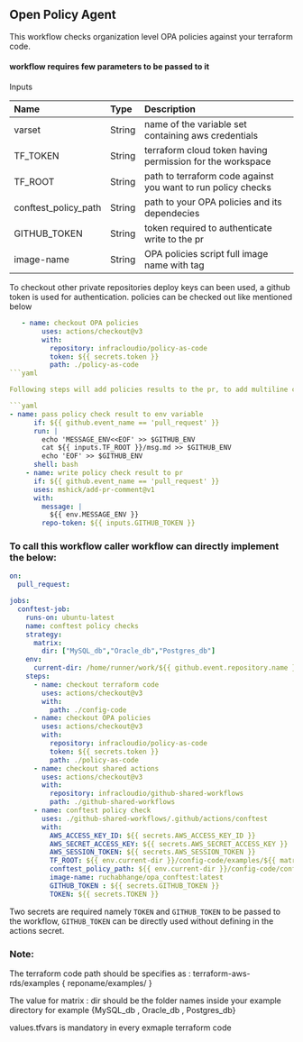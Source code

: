 ## Open Policy Agent 

This workflow checks organization level OPA policies against your terraform code.

#### workflow requires few parameters to be passed to it

Inputs

| Name | Type | Description |
|:------|:------|:-------|
| varset | String | name of the variable set containing aws credentials |
| TF_TOKEN | String | terraform cloud token having permission for the workspace |
| TF_ROOT | String | path to terraform code against you want to run policy checks |
| conftest_policy_path | String | path to your OPA policies and its dependecies |
| GITHUB_TOKEN | String | token required to authenticate  write to the pr |
| image-name | String | OPA policies script full image name with tag |

To checkout other private repositories deploy keys can been used, a github token is used for authentication. policies can be checked out like mentioned below

```yaml
   - name: checkout OPA policies
        uses: actions/checkout@v3
        with:
          repository: infracloudio/policy-as-code
          token: ${{ secrets.token }}
          path: ./policy-as-code
```yaml

Following steps will add policies results to the pr, to add multiline comment an environment variable is created and used like shown in example below

```yaml
- name: pass policy check result to env variable
      if: ${{ github.event_name == 'pull_request' }}
      run: |
        echo 'MESSAGE_ENV<<EOF' >> $GITHUB_ENV
        cat ${{ inputs.TF_ROOT }}/msg.md >> $GITHUB_ENV
        echo 'EOF' >> $GITHUB_ENV
      shell: bash
    - name: write policy check result to pr
      if: ${{ github.event_name == 'pull_request' }}
      uses: mshick/add-pr-comment@v1
      with:
        message: |
          ${{ env.MESSAGE_ENV }}
        repo-token: ${{ inputs.GITHUB_TOKEN }}
```



### To call this workflow caller workflow can directly implement the below:

```yaml
on:
  pull_request:

jobs:
  conftest-job:
    runs-on: ubuntu-latest
    name: conftest policy checks
    strategy:
      matrix: 
        dir: ["MySQL_db","Oracle_db","Postgres_db"] 
    env:
      current-dir: /home/runner/work/${{ github.event.repository.name }}/${{ github.event.repository.name }}
    steps:
      - name: checkout terraform code
        uses: actions/checkout@v3
        with:
          path: ./config-code
      - name: checkout OPA policies
        uses: actions/checkout@v3
        with:
          repository: infracloudio/policy-as-code
          token: ${{ secrets.token }}
          path: ./policy-as-code
      - name: checkout shared actions
        uses: actions/checkout@v3
        with:
          repository: infracloudio/github-shared-workflows
          path: ./github-shared-workflows
      - name: conftest policy check
        uses: ./github-shared-workflows/.github/actions/conftest
        with:
          AWS_ACCESS_KEY_ID: ${{ secrets.AWS_ACCESS_KEY_ID }}
          AWS_SECRET_ACCESS_KEY: ${{ secrets.AWS_SECRET_ACCESS_KEY }}
          AWS_SESSION_TOKEN: ${{ secrets.AWS_SESSION_TOKEN }}
          TF_ROOT: ${{ env.current-dir }}/config-code/examples/${{ matrix.dir }}
          conftest_policy_path: ${{ env.current-dir }}/config-code/conftest-policy
          image-name: ruchabhange/opa_conftest:latest
          GITHUB_TOKEN : ${{ secrets.GITHUB_TOKEN }}
          TOKEN: ${{ secrets.TOKEN }}
```

Two secrets are required namely `TOKEN` and `GITHUB_TOKEN` to be passed to the workflow, `GITHUB_TOKEN` can be directly used without defining in the actions secret.

### Note: 

The terraform code path should be specifies as : terraform-aws-rds/examples { reponame/examples/ }

The value for matrix : dir should be the folder names inside your example directory for example {MySQL_db , Oracle_db , Postgres_db}

values.tfvars is mandatory in every exmaple terraform code

